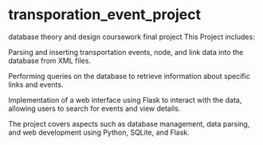 # transporation_event_project
database theory and design coursework final project
This Project includes:

Parsing and inserting transportation events, node, and link data into the database from XML files.

Performing queries on the database to retrieve information about specific links and events.

Implementation of a web interface using Flask to interact with the data, allowing users to search for events and view details.

The project covers aspects such as database management, data parsing, and web development using Python, SQLite, and Flask.
